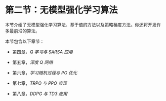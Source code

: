 # 第二节：无模型强化学习算法

本节介绍了无模型强化学习算法、基于值的方法以及策略梯度方法。你还将开发许多最前沿的算法。

本节包含以下章节：

+   第四章，*Q 学习与 SARSA 应用*

+   第五章，*深度 Q 网络*

+   第六章，*学习随机过程与 PG 优化*

+   第七章，*TRPO 与 PPO 实现*

+   第八章，*DDPG 与 TD3 应用*
